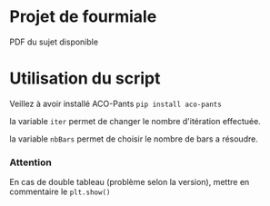 # Projet de fourmiale

PDF du sujet disponible

# Utilisation du script

Veillez à avoir installé ACO-Pants
```pip install aco-pants```

la variable ```iter``` permet de changer le nombre d'itération effectuée.

la variable ```nbBars``` permet de choisir le nombre de bars a résoudre.

### Attention
En cas de double tableau (problème selon la version), mettre en commentaire le ```plt.show()```
